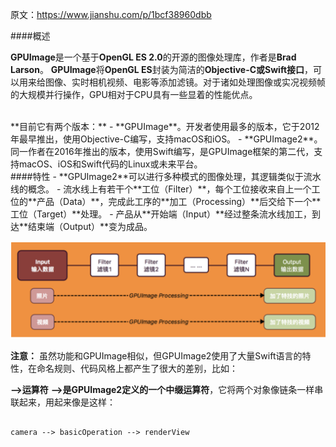 原文：https://www.jianshu.com/p/1bcf38960dbb

####概述

**GPUImage**是一个基于**OpenGL ES 2.0**的开源的图像处理库，作者是**Brad Larson**。
**GPUImage**将**OpenGL ES**封装为简洁的**Objective-C或Swift接口**，可以用来给图像、实时相机视频、电影等添加滤镜。对于诸如处理图像或实况视频帧的大规模并行操作，GPU相对于CPU具有一些显着的性能优点。

<br>
**目前它有两个版本：**
- **GPUImage**。开发者使用最多的版本，它于2012年最早推出，使用Objective-C编写，支持macOS和iOS。
- **GPUImage2**。同一作者在2016年推出的版本，使用Swift编写，是GPUImage框架的第二代，支持macOS、iOS和Swift代码的Linux或未来平台。

<br>
####特性
- **GPUImage2**可以进行多种模式的图像处理，其逻辑类似于流水线的概念。
- 流水线上有若干个**工位（Filter）**，每个工位接收来自上一个工位的**产品（Data）**，完成此工序的**加工（Processing）**后交给下一个**工位（Target）**处理。
- 产品从**开始端（Input）**经过整条流水线加工，到达**结束端（Output）**变为成品。

![](/assets/GPUImageFlow.png)


**注意：**
虽然功能和GPUImage相似，但GPUImage2使用了大量Swift语言的特性，在命名规则、代码风格上都产生了很大的差别，比如：

**-->运算符**
**-->**是GPUImage2定义的一个**中缀运算符**，它将两个对象像链条一样串联起来，用起来像是这样：

```objc

camera --> basicOperation --> renderView
```

